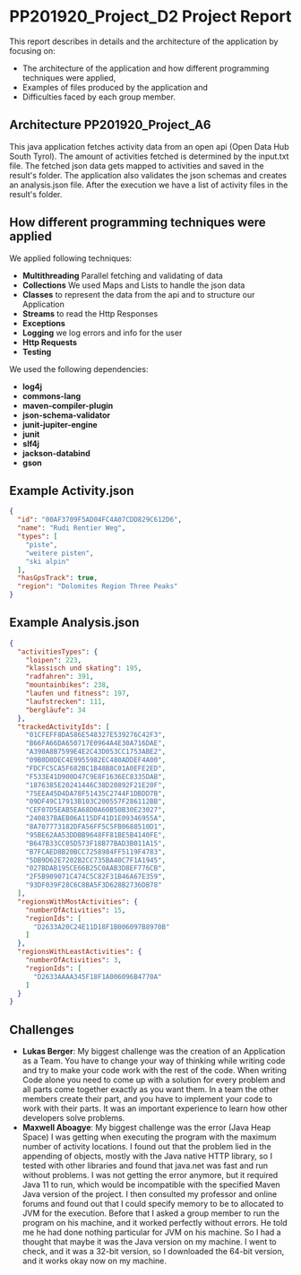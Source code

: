 PP201920_Project_D2 Project Report
=====

This report describes in details and the architecture of the application by focusing on:

* The architecture of the application and how different programming techniques were applied,
* Examples of files produced by the application and
* Difficulties faced by each group member.

## Architecture PP201920_Project_A6

This java application fetches activity data from an open api (Open Data Hub South Tyrol). 
The amount of activities fetched is determined by the input.txt file. 
The fetched json data gets mapped to activities and saved in the result's folder. 
The application also validates the json schemas and creates an analysis.json file.
After the execution we have a list of activity files in the result's folder. 


## How different programming techniques were applied

We applied following techniques:

- **Multithreading** Parallel fetching and validating of data
- **Collections** We used Maps and Lists to handle the json data
- **Classes** to represent the data from the api and to structure our Application
- **Streams** to read the Http Responses
- **Exceptions**
- **Logging** we log errors and info for the user
- **Http Requests**
- **Testing**

We used the following dependencies:
- **log4j**
- **commons-lang**
- **maven-compiler-plugin**
- **json-schema-validator**
- **junit-jupiter-engine**
- **junit**
- **slf4j**
- **jackson-databind**
- **gson**


## Example Activity.json
```json
{
  "id": "00AF3709F5AD04FC4A07CDD829C612D6",
  "name": "Rudi Rentier Weg",
  "types": [
    "piste",
    "weitere pisten",
    "ski alpin"
  ],
  "hasGpsTrack": true,
  "region": "Dolomites Region Three Peaks"
}
```

## Example Analysis.json
```json
{
  "activitiesTypes": {
    "loipen": 223,
    "klassisch und skating": 195,
    "radfahren": 391,
    "mountainbikes": 238,
    "laufen und fitness": 197,
    "laufstrecken": 111,
    "bergläufe": 34
  },
  "trackedActivityIds": [
    "01CFEFF8DA586E548327E539276C42F3",
    "B66FA66DA650717E0964A4E30A716DAE",
    "A390A8B7599E4E2C43D053CC1753ABE2",
    "09B0D0DEC4E9955982EC480ADDEF4A00",
    "FDCFC5CA5F682BC1B48B8C01A0EFE2ED",
    "F533E41D900D47C9E8F1636EC8335DAB",
    "1876385E20241446C38D20892F21E20F",
    "75EEA45D4DA78F51435C2744F1DBDD7B",
    "09DF49C17913B103C200557F286112BB",
    "CEF07D5EAB5EA68D0A60B50B30E23027",
    "240837BAEB06A115DF41D1E09346955A",
    "8A707773182DFA56FF5C5FB0688510D1",
    "95BE62AA53DDBB9648FF81BE5B4140FE",
    "B647B33CC05D573F18B77BAD3B011A15",
    "B7FCAED8B20BCC7258984FF5119F4783",
    "5DB9D62E7202B2CC735BA40C7F1A1945",
    "027BDAB195CE66B25C0AAB3D8EF776CB",
    "2F5B909071C474C5C82F31B46A67E359",
    "93DF039F28C6C8BA5F3D628B2736DB78"
  ],
  "regionsWithMostActivities": {
    "numberOfActivities": 15,
    "regionIds": [
      "D2633A20C24E11D18F1B006097B8970B"
    ]
  },
  "regionsWithLeastActivities": {
    "numberOfActivities": 3,
    "regionIds": [
      "D2633AAAA345F18F1A006096B4770A"
    ]
  }
}
```
## Challenges
* **Lukas Berger**: My biggest challenge was the creation of an Application as a Team. You have to change your way of 
thinking while writing code and try to make your code work with the rest of the code. When writing Code alone you need 
to come up with a solution for every problem and all parts come together exactly as you want them. In a team the other 
members create their part, and you have to implement your code to work with their parts. It was an important experience 
to learn how other developers solve problems.
* **Maxwell Aboagye**: My biggest challenge was the error (Java Heap Space) I was getting when executing the program 
with the maximum number of activity locations. I found out that the problem lied in the appending of objects, mostly 
with the Java native HTTP library, so I tested with other libraries and found that java.net was fast and run without 
problems. I was not getting the error anymore, but it required Java 11 to run, which would be incompatible with the 
specified Maven Java version of the project. I then consulted my professor and online forums and found out that I could
specify memory to be to allocated to JVM for the execution. Before that I asked a group member to run the program on his 
machine, and it worked perfectly without errors. He told me he had done nothing particular for JVM on his machine. So I 
had a thought that maybe it was the Java version on my machine. I went to check, and it was a 32-bit version, so I 
downloaded the 64-bit version, and it works okay now on my machine.
